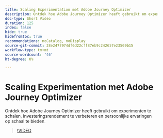 ```yaml
---
title: Scaling Experimentation met Adobe Journey Optimizer
description: Ontdek hoe Adobe Journey Optimizer heeft gebruikt om experimenten te schalen, investeringsrendement te verbeteren en persoonlijke ervaringen op schaal te bieden.
doc-type: Short Video
duration: 125
index: false
hide: true
hidefromtoc: true
recommendations: noCatalog, noDisplay
source-git-commit: 28e2477974df6d22cff87eb9c242657e23569b15
workflow-type: tm+mt
source-wordcount: '46'
ht-degree: 0%

---
```



# Scaling Experimentation met Adobe Journey Optimizer

Ontdek hoe Adobe Journey Optimizer heeft gebruikt om experimenten te schalen, investeringsrendement te verbeteren en persoonlijke ervaringen op schaal te bieden.

<!-- 72_S531_3442531_124_scaling-experimentation-with-adobe-journey-optimizer -->
>[!VIDEO](https://video.tv.adobe.com/v/3460426/?learn=on&enablevpops=true&captions=dut)
